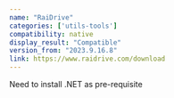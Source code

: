 ```yaml
---
name: "RaiDrive"
categories: ['utils-tools']
compatibility: native
display_result: "Compatible"
version_from: "2023.9.16.8"
link: https://www.raidrive.com/download
---
```


Need to install .NET as pre-requisite